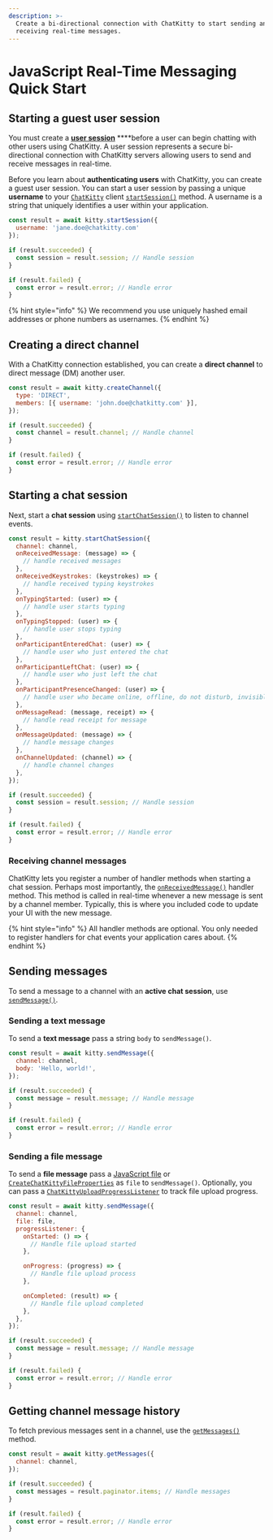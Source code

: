 ```yaml
---
description: >-
  Create a bi-directional connection with ChatKitty to start sending and
  receiving real-time messages.
---
```


# JavaScript Real-Time Messaging Quick Start

## Starting a guest user session

You must create a [**user session**](../concepts/user-sessions.md) ****before a user can begin chatting with other users using ChatKitty. A user session represents a secure bi-directional connection with ChatKitty servers allowing users to send and receive messages in real-time. 

Before you learn about **authenticating users** with ChatKitty, you can create a guest user session. You can start a user session by passing a unique **username** to your [`ChatKitty`](https://chatkitty.github.io/chatkitty-js/classes/chatkitty.chatkitty-1.html) client [`startSession()`](https://chatkitty.github.io/chatkitty-js/classes/chatkitty.chatkitty-1.html#startsession) method. A username is a string that uniquely identifies a user within your application.

```javascript
const result = await kitty.startSession({
  username: 'jane.doe@chatkitty.com'
});

if (result.succeeded) {
  const session = result.session; // Handle session
}

if (result.failed) {
  const error = result.error; // Handle error
}
```

{% hint style="info" %}
We recommend you use uniquely hashed email addresses or phone numbers as usernames.
{% endhint %}

## Creating a direct channel

With a ChatKitty connection established, you can create a **direct channel** to direct message \(DM\) another user.

```javascript
const result = await kitty.createChannel({
  type: 'DIRECT',
  members: [{ username: 'john.doe@chatkitty.com' }],
});

if (result.succeeded) {
  const channel = result.channel; // Handle channel
}

if (result.failed) {
  const error = result.error; // Handle error
}
```

## Starting a chat session

Next, start a **chat session** using [`startChatSession()`](https://chatkitty.github.io/chatkitty-js/classes/chatkitty.chatkitty-1.html#startchatsession) to listen to channel events.

```javascript
const result = kitty.startChatSession({
  channel: channel,
  onReceivedMessage: (message) => {
    // handle received messages
  },
  onReceivedKeystrokes: (keystrokes) => {
    // handle received typing keystrokes
  },
  onTypingStarted: (user) => {
    // handle user starts typing
  },
  onTypingStopped: (user) => {
    // handle user stops typing
  },
  onParticipantEnteredChat: (user) => {
    // handle user who just entered the chat
  },
  onParticipantLeftChat: (user) => {
    // handle user who just left the chat
  },
  onParticipantPresenceChanged: (user) => {
    // handle user who became online, offline, do not disturb, invisible
  },
  onMessageRead: (message, receipt) => {
    // handle read receipt for message
  },
  onMessageUpdated: (message) => {
    // handle message changes
  },
  onChannelUpdated: (channel) => {
    // handle channel changes
  },
});

if (result.succeeded) {
  const session = result.session; // Handle session
}

if (result.failed) {
  const error = result.error; // Handle error
}
```

### Receiving channel messages

ChatKitty lets you register a number of handler methods when starting a chat session. Perhaps most importantly, the [`onReceivedMessage()`](https://chatkitty.github.io/chatkitty-js/classes/chat_session.startchatsessionrequest.html#onreceivedmessage) handler method. This method is called in real-time whenever a new message is sent by a channel member. Typically, this is where you included code to update your UI with the new message.

{% hint style="info" %}
All handler methods are optional. You only needed to register handlers for chat events your application cares about.
{% endhint %}

## Sending messages

To send a message to a channel with an **active chat session**, use [`sendMessage()`](https://chatkitty.github.io/chatkitty-js/classes/chatkitty.chatkitty-1.html#sendmessage).

### Sending a text message

To send a **text message** pass a string `body` to `sendMessage()`.

```javascript
const result = await kitty.sendMessage({
  channel: channel,
  body: 'Hello, world!',
});

if (result.succeeded) {
  const message = result.message; // Handle message
}

if (result.failed) {
  const error = result.error; // Handle error
}
```

### Sending a file message

To send a **file message** pass a [JavaScript file](https://developer.mozilla.org/en-US/docs/Web/API/File) or [`CreateChatKittyFileProperties`](https://chatkitty.github.io/chatkitty-js/modules/file.html#createchatkittyfileproperties) as `file` to `sendMessage()`. Optionally, you can pass a [`ChatKittyUploadProgressListener`](https://chatkitty.github.io/chatkitty-js/interfaces/file.chatkittyuploadprogresslistener.html) to track file upload progress.

```javascript
const result = await kitty.sendMessage({
  channel: channel,
  file: file,
  progressListener: {
    onStarted: () => {
      // Handle file upload started
    },

    onProgress: (progress) => {
      // Handle file upload process
    },

    onCompleted: (result) => {
      // Handle file upload completed
    },
  },
});

if (result.succeeded) {
  const message = result.message; // Handle message
}

if (result.failed) {
  const error = result.error; // Handle error
}
```

## Getting channel message history

To fetch previous messages sent in a channel, use the [`getMessages()`](https://chatkitty.github.io/chatkitty-js/classes/chatkitty.chatkitty-1.html#getmessages) method.

```javascript
const result = await kitty.getMessages({
  channel: channel,
});

if (result.succeeded) {
  const messages = result.paginator.items; // Handle messages
}

if (result.failed) {
  const error = result.error; // Handle error
}
```

